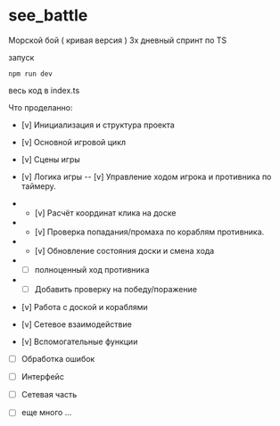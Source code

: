 # see_battle
Морской бой ( кривая версия )
3х дневный спринт по TS

запуск 
```
npm run dev
```
весь код в index.ts

Что проделанно:

- [v] Инициализация и структура проекта
- [v] Основной игровой цикл
- [v] Сцены игры
- [v] Логика игры
-- [v] Управление ходом игрока и противника по таймеру.
- - [v] Расчёт координат клика на доске
- - [v] Проверка попадания/промаха по кораблям противника.
- - [v] Обновление состояния доски и смена хода
- - [ ] полноценный ход противника
- - [ ] Добавить проверку на победу/поражение

- [v] Работа с доской и кораблями

- [v] Сетевое взаимодействие

- [v] Вспомогательные функции

- [ ] Обработка ошибок

- [ ] Интерфейс

- [ ] Сетевая часть

- [ ] еще много ...


